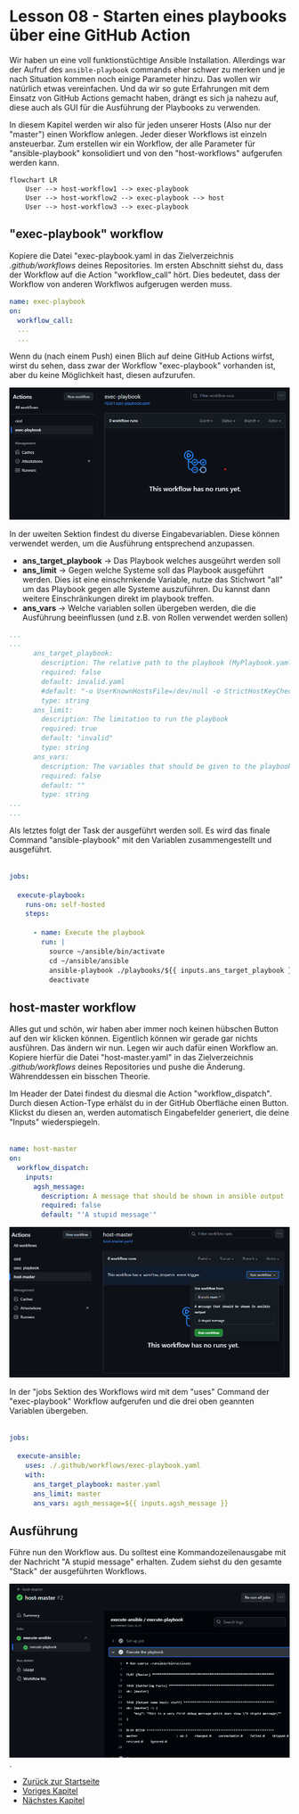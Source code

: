 # Lesson 08 - Starten eines playbooks über eine GitHub Action

Wir haben un eine voll funktionstüchtige Ansible Installation. Allerdings war der Aufruf des ```ansible-playbook``` commands eher schwer zu merken und je nach Situation kommen noch einige Parameter hinzu. Das wollen wir natürlich etwas vereinfachen. Und da wir so gute Erfahrungen mit dem Einsatz von GitHub Actions gemacht haben, drängt es sich ja nahezu auf, diese auch als GUI für die Ausführung der Playbooks zu verwenden.

In diesem Kapitel werden wir also für jeden unserer Hosts (Also nur der "master") einen Workflow anlegen. Jeder dieser Workflows ist einzeln ansteuerbar. Zum erstellen wir ein Workflow, der alle Parameter für "ansible-playbook" konsolidiert und von den "host-workflows" aufgerufen werden kann.

```mermaid
flowchart LR
    User --> host-workflow1 --> exec-playbook
    User --> host-workflow2 --> exec-playbook --> host
    User --> host-workflow3 --> exec-playbook
```

## "exec-playbook" workflow

Kopiere die Datei "exec-playbook.yaml in das Zielverzeichnis *.github/workflows* deines Repositories. Im ersten Abschnitt siehst du, dass der Workflow auf die Action "workflow_call" hört. Dies bedeutet, dass der Workflow von anderen Workflwos aufgerugen werden muss.

```yaml
name: exec-playbook
on: 
  workflow_call:
  ...
  ...
```

Wenn du (nach einem Push) einen Blich auf deine GitHub Actions wirfst, wirst du sehen, dass zwar der Workflow "exec-playbook" vorhanden ist, aber du keine Möglichkeit hast, diesen aufzurufen.

![exec-playbook view](./Screenshot%202024-06-13%20172755.png)

In der uweiten Sektion findest du diverse Eingabevariablen. Diese können verwendet werden, um die Ausführung entsprechend anzupassen.

- **ans_target_playbook** -> Das Playbook welches ausgeührt werden soll
- **ans_limit** -> Gegen welche Systeme soll das Playbook ausgeführt werden. Dies ist eine einschrnkende Variable, nutze das Stichwort "all" um das Playbook gegen alle Systeme auszuführen. Du kannst dann weitere Einschränkungen direkt im playbook treffen.
- **ans_vars** -> Welche variablen sollen übergeben werden, die die Ausführung beeinflussen (und z.B. von Rollen verwendet werden sollen)

```yaml
...
...
      ans_target_playbook:
        description: The relative path to the playbook (MyPlaybook.yaml)
        required: false
        default: invalid.yaml
        #default: "-o UserKnownHostsFile=/dev/null -o StrictHostKeyChecking=no"
        type: string
      ans_limit:
        description: The limitation to run the playbook
        required: true
        default: "invalid"
        type: string
      ans_vars:
        description: The variables that should be given to the playbook
        required: false
        default: ""
        type: string
...
...

```

Als letztes folgt der Task der ausgeführt werden soll. Es wird das finale Command "ansible-playbook" mit den Variablen zusammengestellt und ausgeführt.

```yaml

jobs:

  execute-playbook:
    runs-on: self-hosted
    steps:

      - name: Execute the playbook
        run: | 
          source ~/ansible/bin/activate
          cd ~/ansible/ansible
          ansible-playbook ./playbooks/${{ inputs.ans_target_playbook }} --private-key "~/ansible/ansible/.ssh/ansible_ssh.key" -u ansible --ssh-extra-args "-o StrictHostKeyChecking=no" --limit ${{ inputs.ans_limit }} --extra-vars "${{ inputs.ans_vars }}"
          deactivate

```

## host-master workflow

Alles gut und schön, wir haben aber immer noch keinen hübschen Button auf den wir klicken können. Eigentlich können wir gerade gar nichts ausführen. Das ändern wir nun. Legen wir auch dafür einen Workflow an. Kopiere hierfür die Datei "host-master.yaml" in das Zielverzeichnis *.github/workflows* deines Repositories und pushe die Änderung. Währenddessen ein bisschen Theorie.

Im Header der Datei findest du diesmal die Action "workflow_dispatch". Durch diesen Action-Type erhälst du in der GitHub Oberfläche einen Button. Klickst du diesen an, werden automatisch Eingabefelder generiert, die deine "Inputs" wiederspiegeln.

```yaml

name: host-master
on: 
  workflow_dispatch:
    inputs:
      agsh_message:
        description: A message that should be shown in ansible output
        required: false
        default: "'A stupid message'"

```

![host-workflow view](./Screenshot%202024-06-13%20180002.png)

In der "jobs Sektion des Workflows wird mit dem "uses" Command der "exec-playbook" Workflow aufgerufen und die drei oben geannten Variablen übergeben.

```yaml

jobs:

  execute-ansible:
    uses: ./.github/workflows/exec-playbook.yaml
    with:
      ans_target_playbook: master.yaml
      ans_limit: master
      ans_vars: agsh_message=${{ inputs.agsh_message }}

```

## Ausführung

Führe nun den Workflow aus. Du solltest eine Kommandozeilenausgabe mit der Nachricht "A stupid message" erhalten. Zudem siehst du den gesamte "Stack" der ausgeführten Workflows.

![Ansible playbook message](./Screenshot%202024-06-13%20180748.png).

- [Zurück zur Startseite](./../README.md)
- [Voriges Kapitel](./../Lesson07-add_ansible_files/Lesson07.md)
- [Nächstes Kapitel](./../Lesson09-Installation_of_a_baseline/Lession09.md)